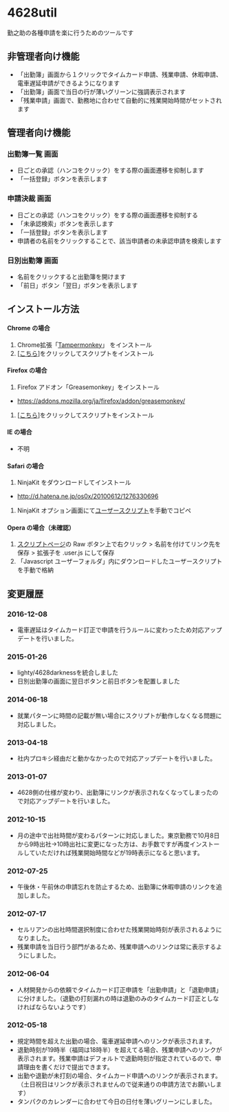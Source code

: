 4628util
============

勤之助の各種申請を楽に行うためのツールです

## 非管理者向け機能
 * 「出勤簿」画面から１クリックでタイムカード申請、残業申請、休暇申請、電車遅延申請ができるようになります
 * 「出勤簿」画面で当日の行が薄いグリーンに強調表示されます
 * 「残業申請」画面で、勤務地に合わせて自動的に残業開始時間がセットされます

## 管理者向け機能

### 出勤簿一覧 画面
 * 日ごとの承認（ハンコをクリック）をする際の画面遷移を抑制します
 * 「一括登録」ボタンを表示します

### 申請決裁 画面
 * 日ごとの承認（ハンコをクリック）をする際の画面遷移を抑制する
 * 「未承認検索」ボタンを表示します
 * 「一括登録」ボタンを表示します
 * 申請者の名前をクリックすることで、該当申請者の未承認申請を検索します

### 日別出勤簿 画面
 * 名前をクリックすると出勤簿を開けます
 * 「前日」ボタン「翌日」ボタンを表示します

## インストール方法

#### Chrome の場合
1. Chrome拡張「[Tampermonkey](https://chrome.google.com/webstore/detail/tampermonkey/dhdgffkkebhmkfjojejmpbldmpobfkfo?hl=ja)」 をインストール
1. [[こちら](https://github.com/kazsix/4628util.user.js/raw/master/4628util.user.js)]をクリックしてスクリプトをインストール

#### Firefox の場合
1. Firefox アドオン「Greasemonkey」をインストール
  * https://addons.mozilla.org/ja/firefox/addon/greasemonkey/
1. [[こちら](https://github.com/kazsix/4628util.user.js/raw/master/4628util.user.js)]をクリックしてスクリプトをインストール

#### IE の場合
* 不明

#### Safari の場合
1. NinjaKit をダウンロードしてインストール
  * http://d.hatena.ne.jp/os0x/20100612/1276330696
1. NinjaKit オプション画面にて[ユーザースクリプト](https://github.com/kazsix/4628util.user.js/raw/master/4628util.user.js)を手動でコピペ

#### Opera の場合（未確認）
1. [スクリプトページ](https://github.com/kazsix/4628util.user.js/blob/master/4628util.user.js)の Raw ボタン上で右クリック > 名前を付けてリンク先を保存 > 拡張子を .user.js にして保存
1. 「Javascript ユーザーフォルダ」内にダウンロードしたユーザースクリプトを手動で格納

## 変更履歴

### 2016-12-08
 * 電車遅延はタイムカード訂正で申請を行うルールに変わったため対応アップデートを行いました。

### 2015-01-26
 * lighty/4628darknessを統合しました
 * 日別出勤簿の画面に翌日ボタンと前日ボタンを配置しました

### 2014-06-18
 * 就業パターンに時間の記載が無い場合にスクリプトが動作しなくなる問題に対応しました。

### 2013-04-18
 * 社内プロキシ経由だと動かなかったので対応アップデートを行いました。

### 2013-01-07
 * 4628側の仕様が変わり、出勤簿にリンクが表示されなくなってしまったので対応アップデートを行いました。

### 2012-10-15
 * 月の途中で出社時間が変わるパターンに対応しました。東京勤務で10月8日から9時出社→10時出社に変更になった方は、お手数ですが再度インストールしていただければ残業開始時間などが19時表示になると思います。

### 2012-07-25
 * 午後休・午前休の申請忘れを防止するため、出勤簿に休暇申請のリンクを追加しました。

### 2012-07-17
 * セルリアンの出社時間選択制度に合わせた残業開始時刻が表示されるようになりました。
 * 残業申請を当日行う部門があるため、残業申請へのリンクは常に表示するようにしました。

### 2012-06-04
 * 人材開発からの依頼でタイムカード訂正申請を「出勤申請」と「退勤申請」に分けました。（退勤の打刻漏れの時は退勤のみのタイムカード訂正としなければならないようです）

### 2012-05-18
 * 規定時間を超えた出勤の場合、電車遅延申請へのリンクが表示されます。
 * 退勤時刻が19時半（福岡は18時半）を超えてる場合、残業申請へのリンクが表示されます。残業申請はデフォルトで退勤時刻が指定されているので、申請理由を書くだけで提出できます。
 * 出勤や退勤が未打刻の場合、タイムカード申請へのリンクが表示されます。（土日祝日はリンクが表示されませんので従来通りの申請方法でお願いします）
 * タンパクのカレンダーに合わせて今日の日付を薄いグリーンにしました。
